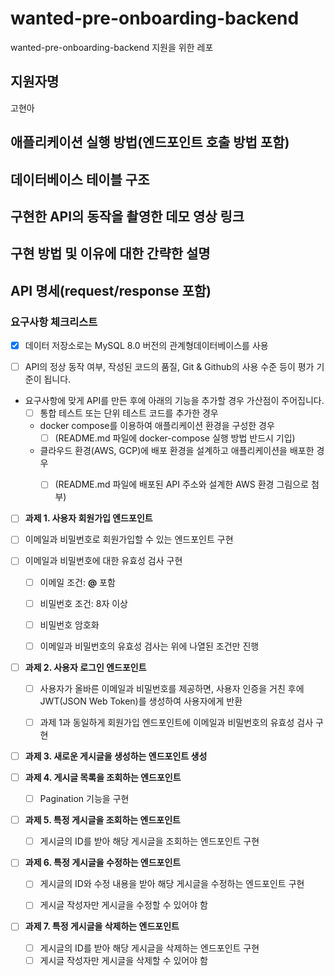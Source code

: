 # wanted-pre-onboarding-backend
wanted-pre-onboarding-backend 지원을 위한 레포

## 지원자명
고현아

## 애플리케이션 실행 방법(엔드포인트 호출 방법 포함)

## 데이터베이스 테이블 구조

## 구현한 API의 동작을 촬영한 데모 영상 링크

## 구현 방법 및 이유에 대한 간략한 설명

## API 명세(request/response 포함)

### 요구사항 체크리스트
 - [x] 데이터 저장소로는 MySQL 8.0 버전의 관계형데이터베이스를 사용 
 - [ ] API의 정상 동작 여부, 작성된 코드의 품질, Git & Github의 사용 수준 등이 평가 기준이 됩니다.


 - 요구사항에 맞게 API를 만든 후에 아래의 기능을 추가할 경우 가산점이 주어집니다.
   - [ ] 통합 테스트 또는 단위 테스트 코드를 추가한 경우
   - docker compose를 이용하여 애플리케이션 환경을 구성한 경우 
     - [ ] (README.md 파일에 docker-compose 실행 방법 반드시 기입)
   - 클라우드 환경(AWS, GCP)에 배포 환경을 설계하고 애플리케이션을 배포한 경우 
     - [ ] (README.md 파일에 배포된 API 주소와 설계한 AWS 환경 그림으로 첨부)


 - [ ] **과제 1. 사용자 회원가입 엔드포인트**
 - [ ] 이메일과 비밀번호로 회원가입할 수 있는 엔드포인트 구현
 - [ ] 이메일과 비밀번호에 대한 유효성 검사 구현
    - [ ] 이메일 조건: **@** 포함
    - [ ] 비밀번호 조건: 8자 이상
    - [ ] 비밀번호 암호화
    - [ ] 이메일과 비밀번호의 유효성 검사는 위에 나열된 조건만 진행


- [ ] **과제 2. 사용자 로그인 엔드포인트**
   - [ ] 사용자가 올바른 이메일과 비밀번호를 제공하면, 사용자 인증을 거친 후에 JWT(JSON Web Token)를 생성하여 사용자에게 반환
   - [ ] 과제 1과 동일하게 회원가입 엔드포인트에 이메일과 비밀번호의 유효성 검사 구현


- [ ] **과제 3. 새로운 게시글을 생성하는 엔드포인트 생성**


- [ ] **과제 4. 게시글 목록을 조회하는 엔드포인트**
   - [ ] Pagination 기능을 구현


- [ ] **과제 5. 특정 게시글을 조회하는 엔드포인트**
   - [ ] 게시글의 ID를 받아 해당 게시글을 조회하는 엔드포인트 구현


- [ ] **과제 6. 특정 게시글을 수정하는 엔드포인트**
   - [ ] 게시글의 ID와 수정 내용을 받아 해당 게시글을 수정하는 엔드포인트 구현
   - [ ] 게시글 작성자만 게시글을 수정할 수 있어야 함


- [ ] **과제 7. 특정 게시글을 삭제하는 엔드포인트**
   - [ ] 게시글의 ID를 받아 해당 게시글을 삭제하는 엔드포인트 구현
   - [ ] 게시글 작성자만 게시글을 삭제할 수 있어야 함